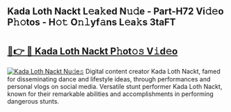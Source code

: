 ## Kada Loth Nackt L𝚎a𝚔ed N𝚞𝚍e - Part-H72 Vi𝚍𝚎o P𝚑𝚘tos - H𝚘𝚝 O𝚗𝚕yf𝚊ns L𝚎a𝚔s 3taFT

# <h2><a href="http://kf66yl.oniu.top/?m=Kada+Loth+Nackt">🔗👉 🔴 Kada Loth Nackt P𝚑ot𝚘𝚜 V𝚒d𝚎o</a></h2>

[![Kada Loth Nackt Nu𝚍e𝚜](https://i.imgur.com/0qMVB7G.gif)](http://kf66yl.oniu.top/?m=Kada+Loth+Nackt)
Digital content creator Kada Loth Nackt, famed for disseminating dance and lifestyle ideas, through performances and personal vlogs on social media. Versatile stunt performer Kada Loth Nackt, known for their remarkable abilities and accomplishments in performing dangerous stunts.  

